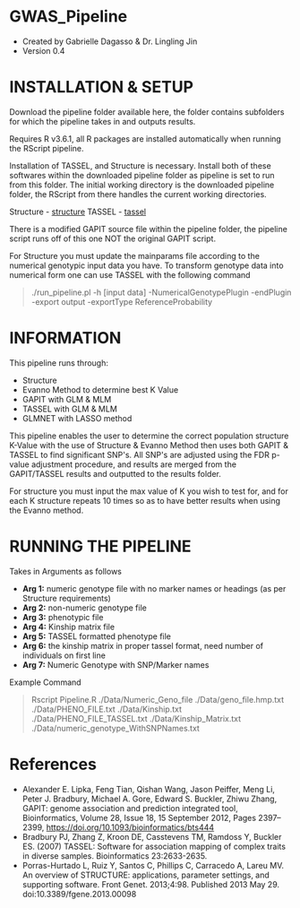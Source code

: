 # GWAS_Pipeline
- Created by Gabrielle Dagasso & Dr. Lingling Jin
- Version 0.4

# INSTALLATION & SETUP 

Download the pipeline folder available here, the folder contains subfolders for which the pipeline takes in and outputs results. 

Requires R v3.6.1, all R packages are installed automatically when running the RScript pipeline. 

Installation of TASSEL, and Structure is necessary. Install both of these softwares within the downloaded pipeline folder as pipeline is set to run from this folder. The initial working directory is the downloaded pipeline folder, the RScript from there handles the current working directories. 

Structure - [structure](https://web.stanford.edu/group/pritchardlab/structure_software/release_versions/v2.3.4/html/structure.html)
TASSEL - [tassel](https://www.maizegenetics.net/tassel)

There is a modified GAPIT source file within the pipeline folder, the pipeline script runs off of this one NOT the original GAPIT script.

For Structure you must update the mainparams file according to the numerical genotypic input data you have. To transform genotype data into numerical form one can use TASSEL with the following command

> ./run_pipeline.pl -h [input data] -NumericalGenotypePlugin -endPlugin -export output -exportType ReferenceProbability


# INFORMATION 
This pipeline runs through:
- Structure
- Evanno Method to determine best K Value 
- GAPIT with GLM & MLM
- TASSEL with GLM & MLM
- GLMNET with LASSO method

This pipeline enables the user to determine the correct population structure K-Value with the use of Structure & Evanno Method then uses both GAPIT & TASSEL to find significant SNP's. All SNP's are adjusted using the FDR p-value adjustment procedure, and results are merged from the GAPIT/TASSEL results and outputted to the results folder.

For structure you must input the max value of K you wish to test for, and for each K structure repeats 10 times so as to have better results when using the Evanno method.

# RUNNING THE PIPELINE 

Takes in Arguments as follows
- **Arg 1:** numeric genotype file with no marker names or headings (as per Structure requirements)
- **Arg 2:** non-numeric genotype file
- **Arg 3:** phenotypic file
- **Arg 4:** Kinship matrix file
- **Arg 5:** TASSEL formatted phenotype file
- **Arg 6:** the kinship matrix in proper tassel format, need number of individuals on first line
- **Arg 7:** Numeric Genotype with SNP/Marker names


Example Command
> Rscript Pipeline.R ./Data/Numeric_Geno_file ./Data/geno_file.hmp.txt ./Data/PHENO_FILE.txt ./Data/Kinship.txt ./Data/PHENO_FILE_TASSEL.txt ./Data/Kinship_Matrix.txt ./Data/numeric_genotype_WithSNPNames.txt



# References

- Alexander E. Lipka, Feng Tian, Qishan Wang, Jason Peiffer, Meng Li, Peter J. Bradbury, Michael A. Gore, Edward S. Buckler, Zhiwu Zhang, GAPIT: genome association and prediction integrated tool, Bioinformatics, Volume 28, Issue 18, 15 September 2012, Pages 2397–2399, https://doi.org/10.1093/bioinformatics/bts444
- Bradbury PJ, Zhang Z, Kroon DE, Casstevens TM, Ramdoss Y, Buckler ES. (2007) TASSEL: Software for association mapping of complex traits in diverse samples. Bioinformatics 23:2633-2635.
- Porras-Hurtado L, Ruiz Y, Santos C, Phillips C, Carracedo A, Lareu MV. An overview of STRUCTURE: applications, parameter settings, and supporting software. Front Genet. 2013;4:98. Published 2013 May 29. doi:10.3389/fgene.2013.00098
